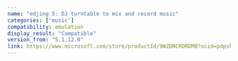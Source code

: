 ```yaml
---
name: "edjing 5: DJ turntable to mix and record music"
categories: ['music']
compatibility: emulation
display_result: "Compatible"
version_from: "5.1.12.0"
link: https://www.microsoft.com/store/productId/9WZDNCRDRDMB?ocid=pdpshare
---
```

